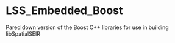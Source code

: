 LSS_Embedded_Boost
==================

Pared down version of the Boost C++ libraries for use in building libSpatialSEIR
